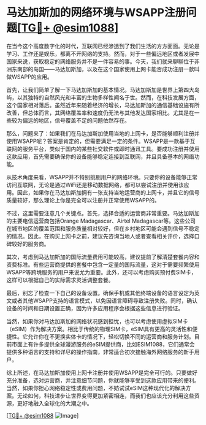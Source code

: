 # 马达加斯加的网络环境与WSAPP注册问题[[TG💪+ @esim1088](https://t.me/s/esim1088)]

在当今这个高度数字化的时代，互联网已经渗透到了我们生活的方方面面。无论是学习、工作还是娱乐，都离不开网络的支持。然而，对于一些偏远地区或者发展中国家来说，获取稳定的网络服务并不是一件容易的事。今天，我们就来聊聊位于非洲东南部的岛国——马达加斯加，以及在这个国家使用上网卡能否成功注册一款叫做WSAPP的应用。

首先，让我们简单了解一下马达加斯加的基本情况。马达加斯加是世界上第四大岛屿，以其独特的自然风光和丰富的生物多样性闻名于世。然而，在科技发展方面，这个国家相对落后。虽然近年来随着经济的增长，马达加斯加的通信基础设施有所改善，但总体而言，其网络覆盖率和速度仍无法与其他发达国家相比。尤其是在一些较为偏远的地区，信号覆盖不足的问题依然存在。

那么，问题来了：如果我们在马达加斯加使用当地的上网卡，是否能够顺利注册并使用WSAPP呢？答案是肯定的，但需要满足一定的条件。WSAPP是一款基于互联网的服务平台，类似于国内的某些社交软件或即时通讯工具。要成功注册并使用这款应用，首先需要确保你的设备能够稳定连接到互联网，并且具备基本的网络功能。

从技术角度来看，WSAPP并不特别挑剔用户的网络环境。只要你的设备能够正常访问互联网，无论是通过WiFi还是移动数据网络，都可以尝试注册并使用该应用。因此，如果你在马达加斯加拥有一张支持当地运营商的上网卡，并且它的信号质量较好，那么理论上你是完全可以注册并正常使用WSAPP的。

不过，这里需要注意几个关键点。首先，选择合适的运营商非常重要。马达加斯加的主要电信运营商包括Orange Madagascar、Airtel Madagascar等。这些公司在城市地区的覆盖范围和服务质量相对较好，但在乡村地区可能会遇到信号不稳定的情况。因此，在购买上网卡之前，建议先咨询当地人或者查看相关评价，选择口碑较好的服务商。

其次，考虑到马达加斯加的国际流量费用可能较高，建议提前了解清楚套餐内容和资费标准。有些运营商提供的套餐中包含一定量的国际流量，这对于需要频繁使用WSAPP等跨境服务的用户来说尤为重要。此外，还可以考虑购买预付费SIM卡，这样可以根据自己的实际需求灵活调整套餐。

最后，别忘了检查一下自己的设备设置。确保手机或其他终端设备的语言设定为英文或者其他WSAPP支持的语言模式，以免因语言障碍导致注册失败。同时，确认设备的时间和日期设置正确，因为许多应用程序会根据这些信息进行验证。

当然，如果你对马达加斯加的网络状况感到担忧，也可以考虑使用虚拟SIM卡（eSIM）作为解决方案。相比于传统的物理SIM卡，eSIM具有更高的灵活性和便捷性。它允许你在不更换实体卡的情况下，轻松切换不同的运营商和服务计划。目前市面上有许多提供全球漫游服务的eSIM提供商，比如ESIM1088，它们通常会提供多种语言的支持和详尽的操作指南，非常适合初次接触海外网络服务的新手用户。

综上所述，在马达加斯加使用上网卡注册并使用WSAPP是完全可行的。只要做好充分准备，选对运营商，并注意细节问题，你就能够享受到这款应用带来的便利。当然，如果你担心网络稳定性或费用问题，不妨试试eSIM这种现代化的解决方案。无论如何，科技进步让世界变得更加紧密相连，而我们也应该充分利用这些资源，更好地融入全球化的大潮之中。

[[TG💪+ @esim1088](https://t.me/s/esim1088) ![Image](https://i.postimg.cc/4NQfJmqS/Snipaste-2025-05-13-00-14-12.png)]